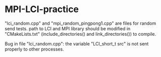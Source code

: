 # MPI-LCI-practice

"lci_random.cpp" and "mpi_random_pingpong1.cpp" are files for random send tests.
path to LCI and MPI library should be modified in "CMakeLists.txt" (include_directories() and link_directories()) to compile.

Bug in file "lci_random.cpp": the variable "LCI_short_t src" is not sent properly to other processes.

